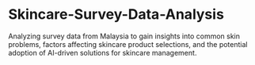 # Skincare-Survey-Data-Analysis
Analyzing survey data from Malaysia to gain insights into common skin problems, factors affecting skincare product selections, and the potential adoption of AI-driven solutions for skincare management.
